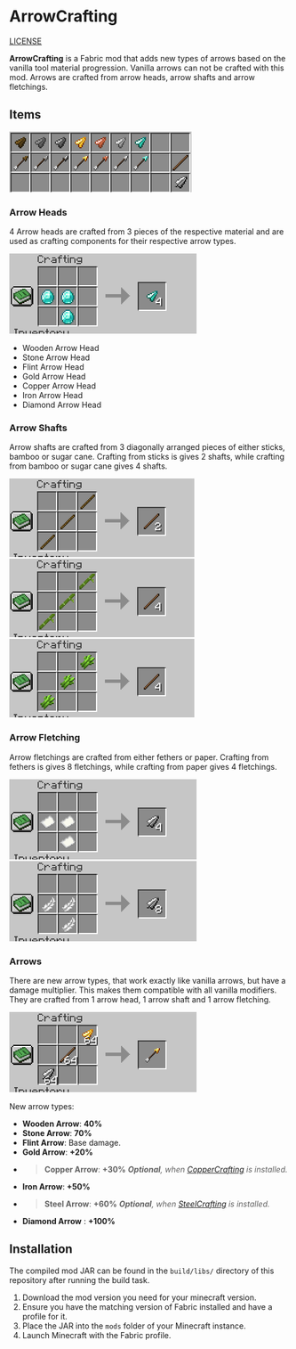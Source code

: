 # ArrowCrafting

[LICENSE](LICENSE.md)

**ArrowCrafting** is a Fabric mod that adds new types of arrows based on the vanilla tool material progression.
Vanilla arrows can not be crafted with this mod.
Arrows are crafted from arrow heads, arrow shafts and arrow fletchings.

## Items

![](images/items.png)

### Arrow Heads
4 Arrow heads are crafted from 3 pieces of the respective material and are used as crafting components for their respective arrow types.

![](images/crafting_diamond_head.png)

- Wooden Arrow Head
- Stone Arrow Head
- Flint Arrow Head
- Gold Arrow Head
- Copper Arrow Head
- Iron Arrow Head
- Diamond Arrow Head

### Arrow Shafts
Arrow shafts are crafted from 3 diagonally arranged pieces of either sticks, bamboo or sugar cane.
Crafting from sticks is gives 2 shafts, while crafting from bamboo or sugar cane gives 4 shafts.

![](images/crafting_shaft_a.png) ![](images/crafting_shaft_b.png) ![](images/crafting_shaft_c.png)

### Arrow Fletching
Arrow fletchings are crafted from either fethers or paper.
Crafting from fethers is gives 8 fletchings, while crafting from paper gives 4 fletchings.

![](images/crafting_fletching_a.png) ![](images/crafting_fletching_b.png)


### Arrows
There are new arrow types, that work exactly like vanilla arrows, but have a damage multiplier.
This makes them compatible with all vanilla modifiers.
They are crafted from 1 arrow head, 1 arrow shaft and 1 arrow fletching.

![](images/crafting_golden_arrow.png)

New arrow types:
- **Wooden Arrow**: **40%** 
- **Stone Arrow**: **70%** 
- **Flint Arrow**: Base damage. 
- **Gold Arrow**: **+20%** 
-   > **Copper Arrow**: **+30%** 
    >***Optional**, when [CopperCrafting](https://www.curseforge.com/minecraft/mc-mods/coppercrafting) is installed.*
- **Iron Arrow**: **+50%** 
-   > **Steel Arrow**: **+60%** 
    >***Optional**, when [SteelCrafting](https://www.curseforge.com/minecraft/mc-mods/steelcrafting) is installed.*
- **Diamond Arrow** : **+100%** 


## Installation

The compiled mod JAR can be found in the `build/libs/` directory of this repository after running the build task.

1. Download the mod version you need for your minecraft version.
2. Ensure you have the matching version of Fabric installed and have a profile for it.
3. Place the JAR into the `mods` folder of your Minecraft instance.  
4. Launch Minecraft with the Fabric profile. 